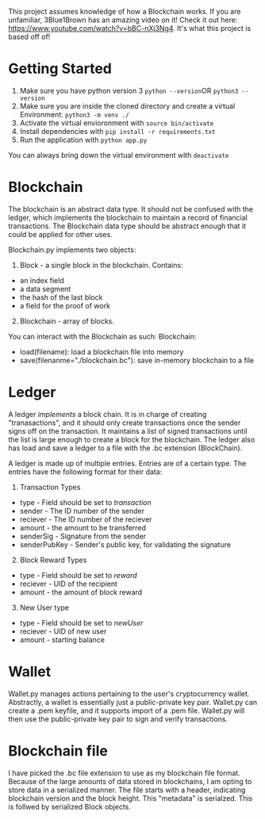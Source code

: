 This project assumes knowledge of how a Blockchain works. If you are unfamiliar, 3Blue1Brown has an amazing video on it! Check it out here: https://www.youtube.com/watch?v=bBC-nXj3Ng4. It's what this project is based off of!

# Getting Started
1. Make sure you have python version 3 `python --version`OR `python3 --version`
2. Make sure you are inside the cloned directory and create a virtual Environment: `python3 -m venv ./`
3. Activate the virtual envioronment with `source bin/activate`
4. Install dependencies with `pip install -r requirements.txt`
5. Run the application with `python app.py`

You can always bring down the virtual environment with `deactivate`

# Blockchain
The blockchain is an abstract data type. It should not be confused with the ledger, which implements the blockchain to maintain a record of financial transactions. The Blockchain data type should be abstract enough that it could be applied for other uses.

Blockchain.py implements two objects:
1. Block - a single block in the blockchain. Contains:
 * an index field
 * a data segment
 * the hash of the last block
 * a field for the proof of work
2. Blockchain - array of blocks.

You can interact with the Blockchain as such:
Blockchain:
* load(filename): load a blockchain file into memory
* save(filenanme="./blockchain.bc"): save in-memory blockchain to a file


# Ledger
A ledger _implements_ a block chain. It is in charge of creating "tranasactions", and it should only create transactions once the sender signs off on the transaction. It maintains a list of signed transactions until the list is large enough to create a block for the blockchain. The ledger also has load and save a ledger to a file with the .bc extension (BlockChain).

A ledger is made up of multiple entries. Entries are of a certain type. The entries have the following format for their data:
1. Transaction Types
 * type - Field should be set to _transaction_
 * sender - The ID number of the sender
 * reciever - The ID number of the reciever
 * amount - the amount to be transferred
 * senderSig - Signature from the sender
 * senderPubKey - Sender's public key, for validating the signature
 2. Block Reward Types
 * type - Field should be set to _reward_
 * reciever - UID of the recipient
 * amount - the amount of block reward
 3. New User type
 * type - Field should be set to _newUser_
 * reciever - UID of new user
 * amount - starting balance

# Wallet
Wallet.py manages actions pertaining to the user's cryptocurrency wallet. Abstractly, a wallet is essentially just a public-private key pair. Wallet.py can create a .pem keyfile, and it supports import of a .pem file. Wallet.py will then use the public-private key pair to sign and verify transactions.


# Blockchain file
I have picked the .bc file extension to use as my blockchain file format. Because of the large amounts of data stored in blockchains, I am opting to store data in a serialized manner. The file starts with a header, indicating blockchain version and the block height. This "metadata" is serialzed. This is follwed by serialized Block objects.
